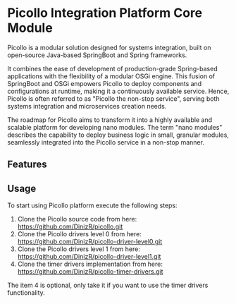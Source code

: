 # Picollo Integration Platform Core Module

Picollo is a modular solution designed for systems integration, built on open-source Java-based SpringBoot and Spring frameworks.

It combines the ease of development of production-grade Spring-based applications with the flexibility of a modular OSGi engine. This fusion of SpringBoot and OSGi empowers Picollo to deploy components and configurations at runtime, making it a continuously available service. Hence, Picollo is often referred to as "Picollo the non-stop service", serving both systems integration and microservices creation needs.

The roadmap for Picollo aims to transform it into a highly available and scalable platform for developing nano modules. The term "nano modules" describes the capability to deploy business logic in small, granular modules, seamlessly integrated into the Picollo service in a non-stop manner.


## Features

## Usage

To start using Picollo platform execute the following steps:
1. Clone the Picollo source code from here: https://github.com/DinizR/picollo.git
2. Clone the Picollo drivers level 0 from here: https://github.com/DinizR/picollo-driver-level0.git
3. Clone the Picollo drivers level 1 from here: https://github.com/DinizR/picollo-driver-level1.git
4. Clone the timer drivers implementation from here: https://github.com/DinizR/picollo-timer-drivers.git

The item 4 is optional, only take it if you want to use the timer drivers functionality.




